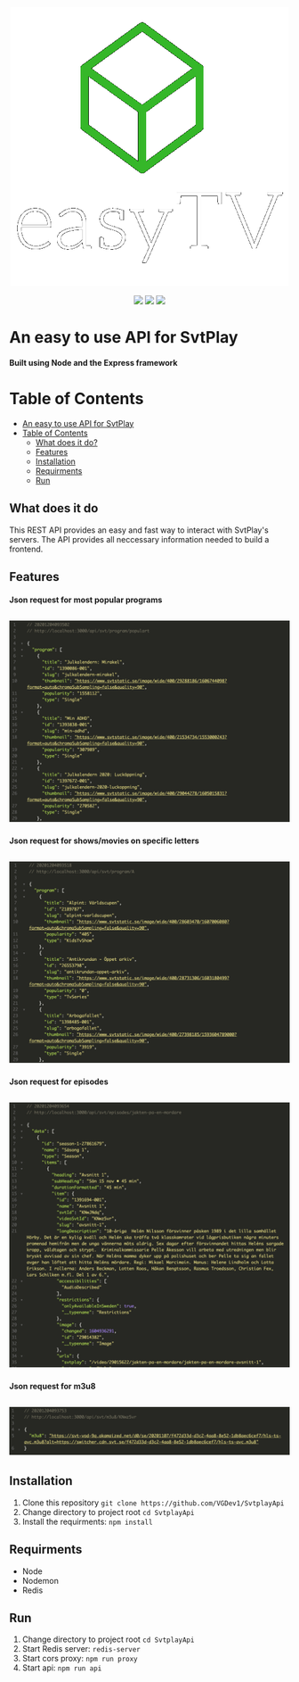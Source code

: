 <p align="center">
  <img src="https://raw.githubusercontent.com/VGDev1/EasyTvReact/master/resources/EasyTV.png" />
</p>
<p align="center">
  <img src="https://img.shields.io/travis/ta4j/ta4j/develop?label=develop" />
  <img src="https://img.shields.io/travis/ta4j/ta4j/master?label=master" />
  <img src="https://img.shields.io/badge/License-MIT-brightgreen.svg" />
</p>

# An easy to use API for SvtPlay

#### Built using Node and the Express framework

# Table of Contents

- [An easy to use API for SvtPlay](#An-easy-to-use-API-for-SvtPlay)
- [Table of Contents](#table-of-contents)
  - [What does it do?](#what-does-it-do)
  - [Features](#Features)
  - [Installation](#Istallation)
  - [Requirments](#Requirments)
  - [Run](#Run)

## What does it do

This REST API provides an easy and fast way to interact with SvtPlay's servers. The API provides all neccessary information needed to build a frontend.

## Features

#### Json request for most popular programs

## ![Popular pic](./resources/Populart.png)

#### Json request for shows/movies on specific letters

## ![LetterA pic](./resources/LetterA.png)

#### Json request for episodes

## ![Episodes pic](./resources/episodes.png)

#### Json request for m3u8

## ![m3u8 pic](./resources/m3u8.png)

## Installation

1. Clone this repository `git clone https://github.com/VGDev1/SvtplayApi`
2. Change directory to project root `cd SvtplayApi`
3. Install the requirments: `npm install`

## Requirments

- Node
- Nodemon
- Redis

## Run

1. Change directory to project root `cd SvtplayApi`
2. Start Redis server: `redis-server`
3. Start cors proxy: `npm run proxy`
4. Start api: `npm run api`

